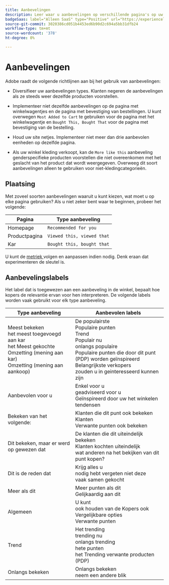 ```yaml
---
title: Aanbevelingen
description: Leer waar u aanbevelingen op verschillende pagina's op uw plaats en suggesties voor vaak gebruikte etiketten voor elk aanbevelingstype kunt plaatsen.
badgeSaas: label="Alleen SaaS" type="Positive" url="https://experienceleague.adobe.com/nl/docs/commerce/user-guides/product-solutions" tooltip="Alleen van toepassing op Adobe Commerce as a Cloud Service- en Adobe Commerce Optimizer-projecten (door Adobe beheerde SaaS-infrastructuur)."
source-git-commit: 3020386cd051b4453ed6b90d2c694a5bb31dfb24
workflow-type: tm+mt
source-wordcount: '378'
ht-degree: 0%

---
```


# Aanbevelingen

Adobe raadt de volgende richtlijnen aan bij het gebruik van aanbevelingen:

- Diversifieer uw aanbevelingen types. Klanten negeren de aanbevelingen als ze steeds weer dezelfde producten voorstellen.

- Implementeer niet dezelfde aanbevelingen op de pagina met winkelwagentjes en de pagina met bevestiging van bestellingen. U kunt overwegen `Most Added to Cart` te gebruiken voor de pagina met het winkelwagentje en `Bought This, Bought That` voor de pagina met bevestiging van de bestelling.

- Houd uw site netjes. Implementeer niet meer dan drie aanbevolen eenheden op dezelfde pagina.

- Als uw winkel kleding verkoopt, kan de `More like this` aanbeveling genderspecifieke producten voorstellen die niet overeenkomen met het geslacht van het product dat wordt weergegeven. Overweeg dit soort aanbevelingen alleen te gebruiken voor niet-kledingcategorieën.

## Plaatsing

Met zoveel soorten aanbevelingen waaruit u kunt kiezen, wat moet u op elke pagina gebruiken? Als u niet zeker bent waar te beginnen, probeer het volgende:

| Pagina | Type aanbeveling |
|---|---|
| Homepage | `Recommended for you` |
| Productpagina | `Viewed this, viewed that` |
| Kar | `Bought this, bought that` |

U kunt de [ metriek ](../../manage-results/recommendation-performance.md) volgen en aanpassen indien nodig. Denk eraan dat experimenteren de sleutel is.

## Aanbevelingslabels

Het label dat is toegewezen aan een aanbeveling in de winkel, bepaalt hoe kopers de relevantie ervan voor hen interpreteren. De volgende labels worden vaak gebruikt voor elk type aanbeveling.

| Type aanbeveling | Aanbevolen labels |
|---|---|
| Meest bekeken <br> het meest toegevoegd aan kar <br> het Meest gekochte <br> Omzetting (mening aan kar) <br> Omzetting (mening aan aankoop) | De populairste <br> Populaire punten <br> Trend <br> Populair nu <br> onlangs populaire <br> Populaire punten die door dit punt (PDP) worden geïnspireerd <br> Belangrijkste verkopers <br> zouden u in geinteresseerd kunnen zijn |
| Aanbevolen voor u | Enkel voor u <br> geadviseerd voor u <br> Geïnspireerd door uw het winkelen tendensen |
| Bekeken van het volgende: | Klanten die dit punt ook bekeken <br> Klanten <br> Verwante punten ook bekeken |
| Dit bekeken, maar er werd op gewezen dat | De klanten die dit uiteindelijk bekeken <br> Klanten kochten uiteindelijk <br> wat anderen na het bekijken van dit punt kopen? |
| Dit is de reden dat | Krijg alles u <br> nodig hebt vergeten niet deze <br> vaak samen gekocht |
| Meer als dit | Meer punten als dit <br> Gelijkaardig aan dit |
| Algemeen | U kunt <br> ook houden van de Kopers ook <br> Vergelijkbare opties <br> Verwante punten |
| Trend | Het trending <br> trending nu <br> onlangs trending <br> hete punten <br> het Trending verwante producten (PDP) |
| Onlangs bekeken | Onlangs bekeken <br> neem een andere blik |
